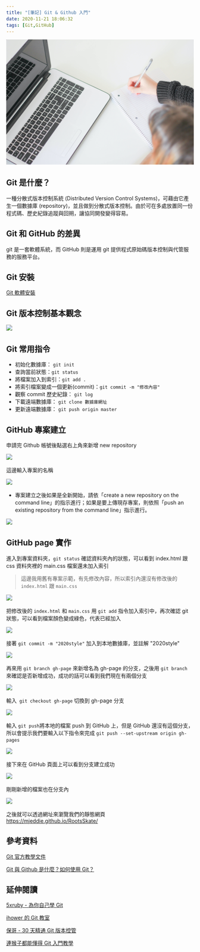 ```yaml
---
title: "[筆記] Git & Github 入門"
date: 2020-11-21 18:06:32
tags: [Git,GitHub]
---
```

![](/uploads/note.jpg)
## Git 是什麼？

一種分散式版本控制系統 (Distributed Version Control Systems)，可藉由它產生一個數據庫 (repository)，並且做到分散式版本控制。由於可在多處放置同一份程式碼、歷史紀錄追蹤與回朔，讓協同開發變得容易。
<!-- more -->
## Git 和 GitHub 的差異

git 是一套軟體系統，而 GitHub 則是運用 git 提供程式原始碼版本控制與代管服務的服務平台。

## Git 安裝

[Git 軟體安裝](https://git-scm.com/)

## Git 版本控制基本觀念

![](https://i.imgur.com/n02KNfM.jpg)

## Git 常用指令

* 初始化數據庫： `git init`
* 查詢當前狀態：`git status`
* 將檔案加入到索引：`git add .`
* 將索引檔案變成一個更新(commit)：`git commit -m "修改內容"`
* 觀察 commit 歷史紀錄： `git log`
* 下載遠端數據庫： `git clone 數據庫網址`
* 更新遠端數據庫： `git push origin master`

## GitHub 專案建立

申請完 Github 帳號後點選右上角來新增 new repository

![](https://i.imgur.com/kzyM9zM.png)

這邊輸入專案的名稱

![](https://i.imgur.com/1fDgt0T.png)

* 專案建立之後如果是全新開始，請依「create a new repository on the command line」的指示進行；如果是要上傳現存專案，則依照「push an existing repository from the command line」指示進行。

![](https://i.imgur.com/a6TWHPN.png)

## GitHub page 實作

進入到專案資料夾，`git status` 確認資料夾內的狀態，可以看到 index.html 跟 css 資料夾裡的 main.css 檔案還未加入索引
>這邊我用舊有專案示範，有先修改內容，所以索引內還沒有修改後的 `index.html` 跟 `main.css`

![](https://i.imgur.com/B30oq0Q.png)

把修改後的 `index.html` 和 `main.css` 用 `git add` 指令加入索引中，再次確認 git 狀態，可以看到檔案顏色變成綠色，代表已經加入

![](https://i.imgur.com/rMD9OOf.png)

接著 `git commit -m "2020style"` 加入到本地數據庫，並註解 "2020style"

![](https://i.imgur.com/K5gOl1N.png)

再來用 `git branch gh-page` 來新增名為 gh-page 的分支，之後用 `git branch` 來確認是否新增成功，成功的話可以看到我們現在有兩個分支

![](https://i.imgur.com/KvP8vbw.png)

輸入` git checkout gh-page` 切換到 gh-page 分支

![](https://i.imgur.com/Z0ZYOXf.png)

輸入 `git push`將本地的檔案 push 到 GitHub 上，但是 GitHub 還沒有這個分支，所以會提示我們要輸入以下指令來完成 `git push --set-upstream origin gh-pages`

![](https://i.imgur.com/DiTayjF.png)

接下來在 GitHub 頁面上可以看到分支建立成功

![](https://i.imgur.com/RSPJ7Ub.png)

剛剛新增的檔案也在分支內

![](https://i.imgur.com/rdrwWo0.png)

之後就可以透過網址來瀏覽我們的靜態網頁
https://mjeddie.github.io/RootsSkate/


## 參考資料

[Git 官方教學文件](https://git-scm.com/book/zh-tw/v2)

[Git 與 Github 是什麼？如何使用 Git？](https://vocus.cc/@raychang/5de3dbb8fd89780001d599fc)


## 延伸閱讀

[5xruby - 為你自己學 Git](https://gitbook.tw/)

[ihower 的 Git 教室](https://ihower.tw/git/index.html)

[保哥 - 30 天精通 Git 版本控管](https://github.com/doggy8088/Learn-Git-in-30-days/blob/master/zh-tw/README.md)

[連猴子都能懂得 Git 入門教學](https://backlog.com/git-tutorial/tw/)